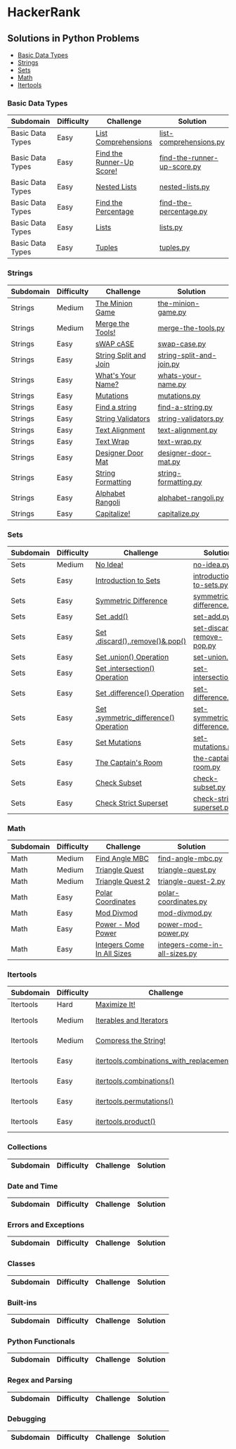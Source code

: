 # HackerRank
## Solutions in Python Problems
- [Basic Data Types](#basic-data-types)
- [Strings](#strings)
- [Sets](#sets)
- [Math](#math)
- [Itertools](#itertools)

### Basic Data Types
| Subdomain |	Difficulty | Challenge	| Solution |
|-----------|------------|------------|----------|
| Basic Data Types | Easy | [List Comprehensions](https://www.hackerrank.com/challenges/list-comprehensions/problem) | [list-comprehensions.py](./Python/list-comprehensions.py) |
| Basic Data Types | Easy | [Find the Runner-Up Score!](https://www.hackerrank.com/challenges/find-second-maximum-number-in-a-list/problem) | [find-the-runner-up-score.py](./Python/find-the-runner-up-score.py)
| Basic Data Types | Easy | [Nested Lists](https://www.hackerrank.com/challenges/nested-list/problem) | [nested-lists.py](./Python/nested-lists.py) |
| Basic Data Types | Easy | [Find the Percentage](https://www.hackerrank.com/challenges/finding-the-percentage/problem) | [find-the-percentage.py](./Python/find-the-percentage.py) |
| Basic Data Types | Easy | [Lists](https://www.hackerrank.com/challenges/python-lists/problem) | [lists.py](./Python/lists.py) |
| Basic Data Types | Easy | [Tuples](https://www.hackerrank.com/challenges/python-tuples/problem) | [tuples.py](./Python/tuples.py) |
### Strings
| Subdomain |	Difficulty | Challenge	| Solution |
|-----------|------------|------------|----------|
| Strings | Medium | [The Minion Game](https://www.hackerrank.com/challenges/the-minion-game/problem) | [the-minion-game.py](./Python/the-minion-game.py) | 
| Strings | Medium | [Merge the Tools!](https://www.hackerrank.com/challenges/merge-the-tools/problem) | [merge-the-tools.py](./Python/merge-the-tools.py) |
| Strings | Easy | [sWAP cASE](https://www.hackerrank.com/challenges/swap-case/problem) | [swap-case.py](./Python/swap-case.py) |
| Strings | Easy | [String Split and Join](https://www.hackerrank.com/challenges/python-string-split-and-join/problem) | [string-split-and-join.py](./Python/string-split-and-join.py) | 
| Strings | Easy | [What's Your Name?](https://www.hackerrank.com/challenges/whats-your-name/problem) | [whats-your-name.py](./Python/whats-your-name.py) | 
| Strings | Easy | [Mutations](https://www.hackerrank.com/challenges/python-mutations/problem) | [mutations.py](./Python/mutations.py) | 
| Strings | Easy | [Find a string](https://www.hackerrank.com/challenges/find-a-string/problem) | [find-a-string.py](./Python/find-a-string.py) | 
| Strings | Easy | [String Validators](https://www.hackerrank.com/challenges/string-validators/problem) | [string-validators.py](./Python/string-validators.py) | 
| Strings | Easy | [Text Alignment](https://www.hackerrank.com/challenges/text-alignment/problem) | [text-alignment.py](./Python/text-alignment.py) | 
| Strings | Easy | [Text Wrap](https://www.hackerrank.com/challenges/text-wrap/problem) | [text-wrap.py](./Python/text-wrap.py) | 
| Strings | Easy | [Designer Door Mat](https://www.hackerrank.com/challenges/designer-door-mat/problem) | [designer-door-mat.py](./Python/designer-door-mat.py) | 
| Strings | Easy | [String Formatting](https://www.hackerrank.com/challenges/python-string-formatting/problem) | [string-formatting.py](./Python/string-formatting.py) | 
| Strings | Easy | [Alphabet Rangoli](https://www.hackerrank.com/challenges/alphabet-rangoli/problem) | [alphabet-rangoli.py](./Python/alphabet-rangoli.py) | 
| Strings | Easy | [Capitalize!](https://www.hackerrank.com/challenges/capitalize/problem) | [capitalize.py](./Python/capitalize.py) | 
### Sets
| Subdomain |	Difficulty | Challenge	| Solution |
|-----------|------------|------------|----------|
| Sets      | Medium | [No Idea!](https://www.hackerrank.com/challenges/no-idea/problem) | [no-idea.py](./Python/no-idea.py) |
| Sets      | Easy | [Introduction to Sets](https://www.hackerrank.com/challenges/py-introduction-to-sets/problem) | [introduction-to-sets.py](./Python/introduction-to-sets.py) |
| Sets      | Easy | [Symmetric Difference](https://www.hackerrank.com/challenges/symmetric-difference/problem) | [symmetric-difference.py](./Python/symmetric-difference.py) |
| Sets      | Easy | [Set .add()](https://www.hackerrank.com/challenges/py-set-add/problem) | [set-add.py](./Python/set-add.py) |
| Sets      | Easy | [Set .discard(),.remove()&.pop()](https://www.hackerrank.com/challenges/py-set-discard-remove-pop/problem) | [set-discard-remove-pop.py](./Python/set-discard-remove-pop.py) |
| Sets      | Easy | [Set .union() Operation](https://www.hackerrank.com/challenges/py-set-union/problem) | [set-union.py](./Python/set-union.py) |
| Sets      | Easy | [Set .intersection() Operation](https://www.hackerrank.com/challenges/py-set-intersection-operation/problem) | [set-intersection.py](./Python/set-intersection.py) |
| Sets      | Easy | [Set .difference() Operation](https://www.hackerrank.com/challenges/py-set-difference-operation/problem) | [set-difference.py](./Python/set-difference.py) |
| Sets      | Easy | [Set .symmetric_difference() Operation](https://www.hackerrank.com/challenges/py-set-symmetric-difference-operation/problem) | [set-symmetric-difference.py](./Python/set-symmetric-difference.py) |
| Sets      | Easy | [Set Mutations](https://www.hackerrank.com/challenges/py-set-mutations/problem) | [set-mutations.py](./Python/set-mutations.py) |
| Sets      | Easy | [The Captain's Room](https://www.hackerrank.com/challenges/py-the-captains-room/problem) | [the-captains-room.py](./Python/the-captains-room.py) |
| Sets      | Easy | [Check Subset](https://www.hackerrank.com/challenges/py-check-subset/problem) | [check-subset.py](./Python/check-subset.py) |
| Sets      | Easy | [Check Strict Superset](https://www.hackerrank.com/challenges/py-check-strict-superset/problem) | [check-strict-superset.py](./Python/check-strict-superset.py) |
### Math
| Subdomain |	Difficulty | Challenge	| Solution |
|-----------|------------|------------|----------|
| Math | Medium | [Find Angle MBC](https://www.hackerrank.com/challenges/find-angle/problem) | [find-angle-mbc.py](./Python/find-angle-mbc.py) |
| Math | Medium | [Triangle Quest](https://www.hackerrank.com/challenges/python-quest-1/problem) | [triangle-quest.py](./Python/triangle-quest.py) |
| Math | Medium | [Triangle Quest 2](https://www.hackerrank.com/challenges/triangle-quest-2/problem) | [triangle-quest-2.py](./Python/triangle-quest-2.py) |
| Math | Easy | [Polar Coordinates](https://www.hackerrank.com/challenges/polar-coordinates/problem) | [polar-coordinates.py](./Python/polar-coordinates.py) |
| Math | Easy | [Mod Divmod](https://www.hackerrank.com/challenges/python-mod-divmod/problem) | [mod-divmod.py](./Python/mod-divmod.py) |
| Math | Easy | [Power - Mod Power](https://www.hackerrank.com/challenges/python-power-mod-power/problem) | [power-mod-power.py](./Python/power-mod-power.py) |
| Math | Easy | [Integers Come In All Sizes](https://www.hackerrank.com/challenges/python-integers-come-in-all-sizes/problem) | [integers-come-in-all-sizes.py](./Python/integers-come-in-all-sizes.py) |
### Itertools
| Subdomain |	Difficulty | Challenge	| Solution |
|-----------|------------|------------|----------|
| Itertools | Hard | [Maximize It!](https://www.hackerrank.com/challenges/maximize-it/problem) | [maximaze-it.py](./Python/maximaze-it.py) |
| Itertools | Medium | [Iterables and Iterators](https://www.hackerrank.com/challenges/iterables-and-iterators/problem) | [iterables-and-iterators.py](./Python/iterables-and-iterators.py) |
| Itertools | Medium | [Compress the String!](https://www.hackerrank.com/challenges/compress-the-string/problem) | [compress-the-string.py](./Python/compress-the-string.py) |
| Itertools | Easy | [itertools.combinations_with_replacement()](https://www.hackerrank.com/challenges/itertools-combinations-with-replacement/problem) | [itertools-combinations.py](./Python/itertools-combinations.py) |
| Itertools | Easy | [itertools.combinations()](https://www.hackerrank.com/challenges/itertools-combinations/problem) | [itertools-combinations.py](./Python/itertools-combinations.py) |
| Itertools | Easy | [itertools.permutations()](https://www.hackerrank.com/challenges/itertools-permutations/problem) | [itertools-permutations.py](./Python/itertools-permutations.py) |
| Itertools | Easy | [itertools.product()](https://www.hackerrank.com/challenges/itertools-product/problem) | [itertools-product.py](./Python/itertools-product.py) |

### Collections
| Subdomain |	Difficulty | Challenge	| Solution |
|-----------|------------|------------|----------|

### Date and Time
| Subdomain |	Difficulty | Challenge	| Solution |
|-----------|------------|------------|----------|

### Errors and Exceptions
| Subdomain |	Difficulty | Challenge	| Solution |
|-----------|------------|------------|----------|

### Classes
| Subdomain |	Difficulty | Challenge	| Solution |
|-----------|------------|------------|----------|

### Built-ins
| Subdomain |	Difficulty | Challenge	| Solution |
|-----------|------------|------------|----------|

### Python Functionals
| Subdomain |	Difficulty | Challenge	| Solution |
|-----------|------------|------------|----------|

### Regex and Parsing
| Subdomain |	Difficulty | Challenge	| Solution |
|-----------|------------|------------|----------|

### Debugging
| Subdomain |	Difficulty | Challenge	| Solution |
|-----------|------------|------------|----------|


